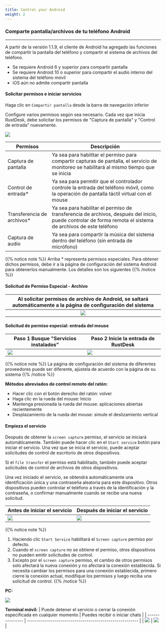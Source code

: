 ```yaml
---
title: Control your Android 
weight: 2
---
```


### Comparte pantalla/archivos de tu teléfono Android
------

A partir de la versión 1.1.9, el cliente de Android ha agregado las funciones de compartir la pantalla del teléfono y compartir el sistema de archivos del teléfono.

- Se requiere Android 6 y superior para compartir pantalla
- Se requiere Android 10 o superior para compartir el audio interno del sistema del teléfono móvil
- iOS aún no admite compartir pantalla


#### **Solicitar permisos e iniciar servicios**

Haga clic en `Compartir pantalla` desde la barra de navegación inferior

Configure varios permisos según sea necesario. Cada vez que inicia RustDesk, debe solicitar los permisos de "Captura de pantalla" y "Control de entrada" nuevamente.

![](/docs/en/manual/mobile/images/server_off_en.jpg?width=300px)

| Permisos                   | Descripción                                               |
| -------------------------- | --------------------------------------------------------- |
| Captura de pantalla        | Ya sea para habilitar el permiso para compartir capturas de pantalla, el servicio de monitoreo se habilitará al mismo tiempo que se inicia |
| Control de entrada*        | Ya sea para permitir que el controlador controle la entrada del teléfono móvil, como la operación de pantalla táctil virtual con el mouse |
| Transferencia de archivos* | Ya sea para habilitar el permiso de transferencia de archivos, después del inicio, puede controlar de forma remota el sistema de archivos de este teléfono |
| Captura de audio           | Ya sea para compartir la música del sistema dentro del teléfono (sin entrada de micrófono) |

{{% notice note %}}
Arriba * representa permisos especiales. Para obtener dichos permisos, debe ir a la página de configuración del sistema Android para obtenerlos manualmente. Los detalles son los siguientes
{{% /notice %}}

#### **Solicitud de Permiso Especial - Archivo**

| Al solicitar permisos de archivo de Android, se saltará automáticamente a la página de configuración del sistema |
| :---------------: |
| ![](/docs/en/manual/mobile/images/get_file_en.jpg?width=300px) |

#### **Solicitud de permiso especial: entrada del mouse**
| Paso 1 Busque "Servicios instalados" | Paso 2 Inicie la entrada de RustDesk |
| --------------- | -------------------------------------------------------- |
| ![](/docs/en/manual/mobile/images/get_input1_en.jpg?width=300px) | ![](/docs/en/manual/mobile/images/get_input2_en.jpg?width=300px) |

{{% notice note %}}
La página de configuración del sistema de diferentes proveedores puede ser diferente, ajústela de acuerdo con la página de su sistema
{{% /notice %}}

**Métodos abreviados de control remoto del ratón:**

- Hacer clic con el botón derecho del ratón: volver
- Haga clic en la rueda del mouse: Inicio
- Mantenga presionada la rueda del mouse: aplicaciones abiertas recientemente
- Desplazamiento de la rueda del mouse: simule el deslizamiento vertical

#### **Empieza el servicio**

Después de obtener la `screen capture` permiso, el servicio se iniciará automáticamente. También puede hacer clic en el `Start service` botón para iniciar el servicio. Una vez que se inicia el servicio, puede aceptar solicitudes de control de escritorio de otros dispositivos.

Si el `file transfer` el permiso está habilitado, también puede aceptar solicitudes de control de archivos de otros dispositivos.

Una vez iniciado el servicio, se obtendrá automáticamente una identificación única y una contraseña aleatoria para este dispositivo. Otros dispositivos pueden controlar el teléfono a través de la identificación y la contraseña, o confirmar manualmente cuando se recibe una nueva solicitud.

| Antes de iniciar el servicio | Después de iniciar el servicio |
| --------------- | -------------------------------------------------------- |
| ![](/docs/en/manual/mobile/images/server_off_en.jpg?width=300px) | ![](/docs/en/manual/mobile/images/server_on_en.jpg?width=300px) |

{{% notice note %}}
1. Haciendo clic `Start Service` habilitará el `Screen capture` permiso por defecto.
2. Cuando el `screen capture` no se obtiene el permiso, otros dispositivos no pueden emitir solicitudes de control.
3. Excepto por el `screen capture` permiso, el cambio de otros permisos solo afectará la nueva conexión y no afectará la conexión establecida. Si necesita cambiar los permisos para una conexión establecida, primero cierre la conexión actual, modifique los permisos y luego reciba una solicitud de control.
{{% /notice %}}

**PC:**

![](/docs/en/manual/mobile/images/android_server_pc_side_en.png?width=700px)

**Terminal móvil:**
| Puede detener el servicio o cerrar la conexión especificada en cualquier momento | Puedes recibir o iniciar chats |
| --------------- | -------------------------------------------------------- |
| ![](/docs/en/manual/mobile/images/server_on_en.jpg?width=300px) | ![](/docs/en/manual/mobile/images/android_server2_en.jpg?width=300px) |